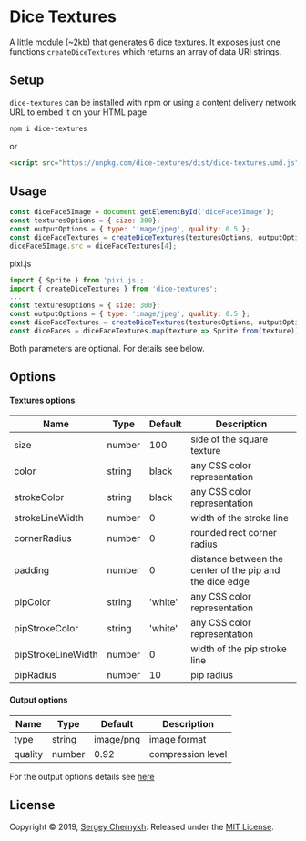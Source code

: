 # Dice Textures

A little module (~2kb) that generates 6 dice textures. It exposes just one functions ```createDiceTextures``` which returns an array of data URI strings.

## Setup
```dice-textures``` can be installed with npm or using a content delivery network URL to embed it on your HTML page

```bash
npm i dice-textures
```

or

```html
<script src="https://unpkg.com/dice-textures/dist/dice-textures.umd.js"></script>
```

## Usage

```js
const diceFace5Image = document.getElementById('diceFace5Image');
const texturesOptions = { size: 300};
const outputOptions = { type: 'image/jpeg', quality: 0.5 };
const diceFaceTextures = createDiceTextures(texturesOptions, outputOptions);
diceFace5Image.src = diceFaceTextures[4];
```
pixi.js
```js
import { Sprite } from 'pixi.js';
import { createDiceTextures } from 'dice-textures';
...
const texturesOptions = { size: 300};
const outputOptions = { type: 'image/jpeg', quality: 0.5 };
const diceFaceTextures = createDiceTextures(texturesOptions, outputOptions);
const diceFaces = diceFaceTextures.map(texture => Sprite.from(texture));
```

Both parameters are optional. For details see below.

## Options

#### Textures options
Name | Type | Default | Description
--- | --- | --- | ---
size | number  | 100| side of the square texture
color | string  | black | any CSS color representation
strokeColor | string  | black | any CSS color representation
strokeLineWidth | number  | 0 | width of the stroke line
cornerRadius | number  | 0 | rounded rect corner radius
padding | number  | 0 | distance between the center of the pip and the dice edge
pipColor | string  | 'white' | any CSS color representation
pipStrokeColor | string  | 'white' | any CSS color representation
pipStrokeLineWidth | number  | 0 | width of the pip stroke line
pipRadius | number  | 10 | pip radius

#### Output options
Name | Type | Default | Description
--- | --- | --- | ---
type | string  | image/png| image format
quality | number  | 0.92 | compression level

For the output options details see [here](https://developer.mozilla.org/en-US/docs/Web/API/HTMLCanvasElement/toDataURL)



## License

Copyright © 2019, [Sergey Chernykh](https://github.com/serglider).
Released under the [MIT License](LICENSE).